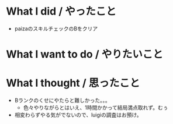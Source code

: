 # What I did / やったこと
- paizaのスキルチェックのBをクリア

# What I want to do / やりたいこと

# What I thought / 思ったこと
- Bランクのくせにやたらと難しかった。。。
  - 色々やりながらとはいえ、1時間かかって結局満点取れず。むぅ
- 相変わらずやる気がでないので、luigiの調査はお預け。
